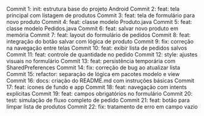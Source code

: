 
Commit 1: init: estrutura base do projeto Android
Commit 2: feat: tela principal com listagem de produtos
Commit 3: feat: tela de formulário para novo produto
Commit 4: feat: classe modelo Produto.java
Commit 5: feat: classe modelo Pedidos.java
Commit 6: feat: salvar novo produto em memória
Commit 7: feat: layout do formulário de pedidos
Commit 8: feat: integração do botão salvar com lógica de produto
Commit 9: fix: correção na navegação entre telas
Commit 10: feat: exibir lista de pedidos salvos
Commit 11: feat: controle de quantidade no pedido
Commit 12: style: ajustes visuais no formulário
Commit 13: feat: persistência temporária com SharedPreferences
Commit 14: fix: correção de bug ao atualizar lista
Commit 15: refactor: separação de lógica em pacotes modelo e view
Commit 16: docs: criação do README.md com instruções básicas
Commit 17: feat: ícones de fundo e app
Commit 18: feat: navegação com intents explícitas
Commit 19: feat: campos obrigatórios no formulário
Commit 20: test: simulação de fluxo completo de pedido
Commit 21: feat: botão para limpar lista de produtos
Commit 22: fix: tratamento de erro em campo vazio